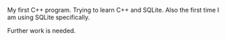My first C++ program. Trying to learn C++ and SQLite. Also the first time I am using SQLite specifically.

Further work is needed.
